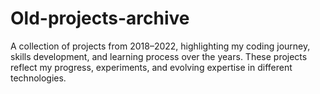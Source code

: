 # Old-projects-archive
A collection of projects from 2018–2022, highlighting my coding journey, skills development, and learning process over the years. These projects reflect my progress, experiments, and evolving expertise in different technologies.
